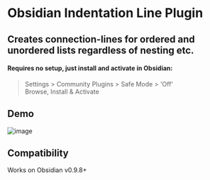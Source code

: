 # Obsidian Indentation Line Plugin

## Creates connection-lines for ordered and unordered lists regardless of nesting etc.

#### Requires no setup, just install and activate in Obsidian:
> Settings > Community Plugins > Safe Mode > 'Off'<br/>
> Browse, Install & Activate

## Demo
![image](https://user-images.githubusercontent.com/42775469/117072649-114a0b00-ad31-11eb-85fe-125afbd4f0bf.png)

## Compatibility
Works on Obsidian v0.9.8+
